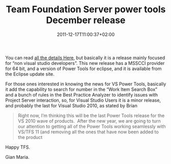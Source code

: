 ﻿---
title: "Team Foundation Server power tools December release"
description: ""
date: 2011-12-17T11:00:37+02:00
draft: false
tags: [Power Tools,Tfs]
categories: [Team Foundation Server]
---
You can read [all the details Here](http://blogs.msdn.com/b/bharry/archive/2011/12/16/december-2011-tfs-power-tools-release.aspx), but basically it is a release mainly focused for “non visual studio developers”. This new release has a MSSCCI provider for 64 bit, and a version of Power Tools for eclipse, and it is available from the Eclipse update site.

For those ones interested in knowing the news for VS Power Tools, basically it add the capability to search for number in the “Work Item Search Box” and a bunch of rules in the Best Practice Analyzer to identify issues with Project Server interaction, so, for Visual Studio Users it is a minor release, and probably the last for Visual Studio 2010, as stated by Brian

> Right now, I’m thinking this will be the last Power Tools release for the VS 2010 wave of products.  After the new year, we are going to turn our attention to getting all of the Power Tools working seamlessly with VS/TFS 11 (and removing all the ones that have now been added to the product

Happy TFS.

Gian Maria.
